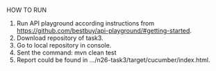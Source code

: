 HOW TO RUN

1. Run API playground according instructions from https://github.com/bestbuy/api-playground/#getting-started.
2. Download repository of task3.
3. Go to local repository in console.
4. Sent the command: mvn clean test
5. Report could be found in .../n26-task3/target/cucumber/index.html.

